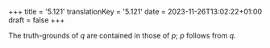+++
title = '5.121'
translationKey = '5.121'
date = 2023-11-26T13:02:22+01:00
draft = false
+++

The truth-grounds of <span class="mathmode"><var>q</var></span> are contained in those of <span class="mathmode"><var>p</var></span>; <span class="mathmode"><var>p</var></span> follows from <span class="mathmode"><var>q</var></span>.
